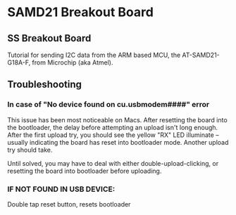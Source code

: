 # SAMD21 Breakout Board

## SS Breakout Board
Tutorial for sending I2C data from the ARM based MCU, the AT-SAMD21-G18A-F, from Microchip (aka Atmel). 


## Troubleshooting
### In case of "No device found on cu.usbmodem####" error
This issue has been most noticeable on Macs. After resetting the board into the bootloader, the delay before attempting an upload isn't long enough. After the first upload try, you should see the yellow "RX" LED illuminate – usually indicating the board has reset into bootloader mode. Another upload try should take.

Until solved, you may have to deal with either double-upload-clicking, or resetting the board into bootloader before uploading.


### IF NOT FOUND IN USB DEVICE:
Double tap reset button, resets bootloader


